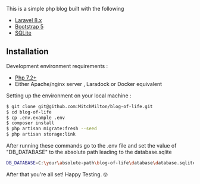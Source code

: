This is a simple php blog built with the following
- [Laravel 8.x](https://laravel.com/docs/8.x)
- [Bootstrap 5](https://getbootstrap.com/)
- [SQLite](https://www.sqlite.org/)

## Installation

Development environment requirements :
- [Php 7.2+](https://www.virtualbox.org/)
- Either Apache/nginx server , Laradock or Docker equivalent

Setting up the environment on your local machine :
```bash
$ git clone git@github.com:MitchMilton/blog-of-life.git
$ cd blog-of-life
$ cp .env.example .env
$ composer install
$ php artisan migrate:fresh --seed
$ php artisan storage:link
```

After running these commands go to the .env file and set the value of "DB_DATABASE" to the absolute path leading to the database.sqlite

```bash
DB_DATABASE=C:\your\absolute-path\blog-of-life\database\database.sqlite
```

After that you're all set! Happy Testing. 🤓 